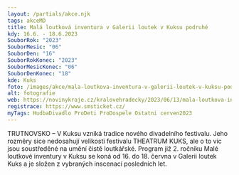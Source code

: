 ```yaml
---
layout: /partials/akce.njk
tags: akceMD
title: Malá loutková inventura v Galerii loutek v Kuksu podruhé
kdy: 16.6. - 18.6.2023
SouborRok: "2023"
SouborMesic: "06"
SouborDen: "16"
SouborRokKonec: "2023"
SouborMesicKonec: "06"
SouborDenKonec: "18"
kde: Kuks
foto: /images/akce/mala-loutkova-inventura-v-galerii-loutek-v-kuksu-podruhe-678x381.jpg
alt: fotografie
web: https://novinykraje.cz/kralovehradecky/2023/06/13/mala-loutkova-inventura-v-galerii-loutek-v-kuksu-podruhe/?fbclid=IwAR0TYLkXRz6psERXX2R4Q6Zx_RJewXVnMPwSKPjly0jJs4P1f5c5IsHX0xU
registrace: https://www.smsticket.cz/
myTags: HudbaDivadlo ProDeti ProDospele Ostatni cerven2023
---
```

<!--StartFragment-->

TRUTNOVSKO – V Kuksu vzniká tradice nového divadelního festivalu. Jeho rozměry sice nedosahují velikosti festivalu THEATRUM KUKS, ale o to víc jsou soustředěné na umění čistě loutkářské. Program již 2. ročníku Malé loutkové inventury v Kuksu se koná od 16. do 18. června v Galerii loutek Kuks a je složen z vybraných inscenací posledních let.

<!--EndFragment-->
